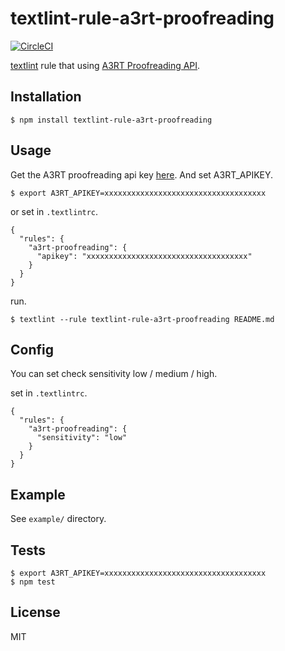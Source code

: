 # textlint-rule-a3rt-proofreading

[![CircleCI](https://circleci.com/gh/sters/textlint-rule-a3rt-proofreading.svg?style=svg)](https://circleci.com/gh/sters/textlint-rule-a3rt-proofreading)

[textlint](https://github.com/textlint/textlint) rule that using [A3RT Proofreading API](https://a3rt.recruit-tech.co.jp/product/proofreadingAPI/).


## Installation

```
$ npm install textlint-rule-a3rt-proofreading
```

## Usage

Get the A3RT proofreading api key [here](https://a3rt.recruit-tech.co.jp/product/proofreadingAPI/).
And set A3RT_APIKEY.

```
$ export A3RT_APIKEY=xxxxxxxxxxxxxxxxxxxxxxxxxxxxxxxxxxxx
```

or set in `.textlintrc`.

```
{
  "rules": {
    "a3rt-proofreading": {
      "apikey": "xxxxxxxxxxxxxxxxxxxxxxxxxxxxxxxxxxxx"
    }
  }
}
```

run.

```
$ textlint --rule textlint-rule-a3rt-proofreading README.md
```

## Config

You can set check sensitivity low / medium / high.

set in `.textlintrc`.

```
{
  "rules": {
    "a3rt-proofreading": {
      "sensitivity": "low"
    }
  }
}
```

## Example

See `example/` directory.


## Tests

```
$ export A3RT_APIKEY=xxxxxxxxxxxxxxxxxxxxxxxxxxxxxxxxxxxx
$ npm test
```

## License

MIT
